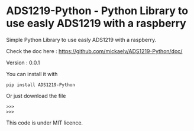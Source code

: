 
ADS1219-Python - Python Library to use easly ADS1219 with a raspberry
========================================================

Simple Python Library to use easly ADS1219 with a raspberry. 

Check the doc here : https://github.com/mickaelv/ADS1219-Python/doc/

Version : 0.0.1

You can install it with

    pip install ADS1219-Python

Or just download the file



    >>> 
    >>> 

This code is under MIT licence.